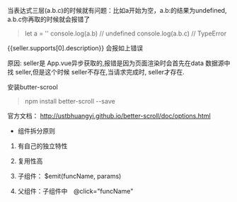 当表达式三层(a.b.c)的时候就有问题：比如a开始为空，a.b:的结果为undefined, a.b.c你再取的时候就会报错了
> let a = '' console.log(a.b) // undefined  console.log(a.b.c) // TypeError

{{seller.supports[0].description}}
会报如上错误

原因: seller是 App.vue异步获取的,报错是因为页面渲染时会首先在data 数据源中找 seller,但是这个时候 seller不存在,当请求完成时, seller才存在.

安装butter-scrool
> npm install better-scroll --save 

官方文档： http://ustbhuangyi.github.io/better-scroll/doc/options.html


- 组件拆分原则
1. 有自己的独立特性
2. 复用性高


1. 子组件： $emit(funcName, params)
2. 父组件：子组件中　@click="funcName"